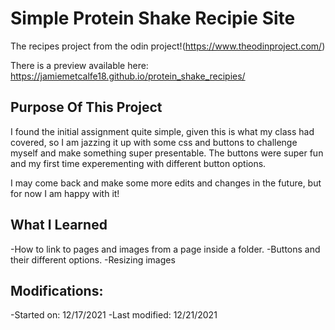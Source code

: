 # Simple Protein Shake Recipie Site
The recipes project from the odin project!(https://www.theodinproject.com/)

There is a preview available here: https://jamiemetcalfe18.github.io/protein_shake_recipies/

## Purpose Of This Project
I found the initial assignment quite simple, given this is what my class had covered, so I am jazzing it up with some css and buttons to challenge myself and make something super presentable. The buttons were super fun and my first time experementing with different button options.

I may come back and make some more edits and changes in the future, but for now I am happy with it!

## What I Learned
-How to link to pages and images from a page inside a folder.
-Buttons and their different options.
-Resizing images

## Modifications:
-Started on: 12/17/2021
-Last modified: 12/21/2021
